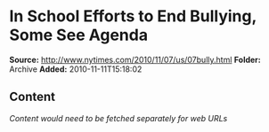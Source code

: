 # In School Efforts to End Bullying, Some See Agenda

**Source:** http://www.nytimes.com/2010/11/07/us/07bully.html
**Folder:** Archive
**Added:** 2010-11-11T15:18:02




## Content
*Content would need to be fetched separately for web URLs*
